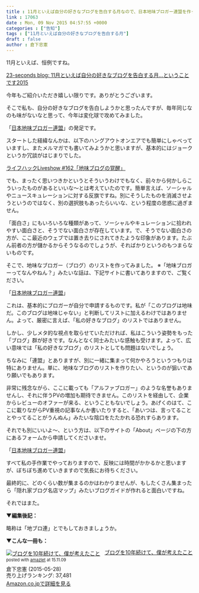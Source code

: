 ```yaml
---
title : 11月といえば自分の好きなブログを告白する月なので、日本地味ブロガー連盟を作ってみた。
link : 17063
date : Mon, 09 Nov 2015 04:57:55 +0000
categories : ["告知"]
tags : ["11月といえば自分の好きなブログを告白する月"]
draft : false
author : 倉下忠憲
---
```


11月といえば、恒例ですね。

<a href="http://23secblog.blogspot.jp/2015/11/112015.html">23-seconds blog: 11月といえば自分の好きなブログを告白する月…ということです2015</a>

今年もご紹介いただき嬉しい限りです。ありがとうございます。

そこで私も、自分の好きなブログを告白しようかと思ったんですが、毎年同じなのも味がないなと思って、今年は変化球で攻めてみました。

「<a href="http://rashita.github.io/index.html">日本地味ブロガー連盟</a>」の発足です。

スタートした経緯なんかは、以下のハングアウトオンエアでも簡単にしゃべっていますし、またメルマガでも書いてみようかと思いますが、基本的にはジョークというか冗談がはじまりでした。

<a href="https://www.youtube.com/watch?v=gF36W6xWQmo">ライフハックLiveshow #162「地味ブログの覚醒」</a>

でも、まったく思いつきかというとそういうわけでもなく、前々から何かしらこういったものがあるといいな〜とは考えていたのです。簡単言えば、ソーシャルやニュースキュレーションに対する反旗ですね。別にそうしたものを消滅させようというのではなく、別の選択肢もあったらいいな、という程度の思惑に過ぎません。

「面白さ」にもいろいろな種類があって、ソーシャルやキュレーションに拾われやすい面白さと、そうでない面白さが存在しています。で、そうでない面白さの方が、ここ最近のウェブでは置き去りにされてきたような印象があります。たぶん前者の方が儲かるからそうなるのでしょうが、そればかりというのもつまらないものです。

そこで、地味なブロガー（ブログ）のリストを作ってみました。
※「地味ブロガーってなんやねん？」みたいな話は、下記サイトに書いてありますので、ご覧ください。

「<a href="http://rashita.github.io/index.html">日本地味ブロガー連盟</a>」

これは、基本的にブロガーが自分で申請するものです。私が「このブログは地味だ。このブログは地味じゃない」と判断してリストに加えるわけではありません。よって、厳密に言えば、「私の好きなブログ」のリストではありません。

しかし、少しメタ的な視点を取らせていただければ、私はこういう姿勢をもった「ブログ」群が好きです。なんとなく同士みたいな感触も受けます。よって、広い意味では「私の好きなブログ」のリストとしても問題はないでしょう。

ちなみに「連盟」とありますが、別に一緒に集まって何かやろうというつもりは特にありません。単に、地味なブログのリストを作りたい、というのが狙いであり願いでもあります。

非常に残念ながら、ここに載っても「アルファブロガー」のような名誉もありませんし、それに伴うPVの増加も期待できません。このリストを経由して、企業からレビューのオファーが来る、ということもないでしょう。あげくのはて、ここに載りながらPV重視の記事なんか書いたりすると、「あいつは、言ってることとやってることがうんぬん」みたいな陰口をたたかれる恐れすらあります。

それでも別にいいよ〜、という方は、以下のサイトの「About」ページの下の方にあるフォームから申請してくださいませ。

「<a href="http://rashita.github.io/index.html">日本地味ブロガー連盟</a>」

すべて私の手作業でやっておりますので、反映には時間がかかるかと思いますが、ぼちぼち進めていきますので気長にお待ちください。

最終的に、どのくらい数が集まるのかはわかりませんが、もしたくさん集まったら「隠れ家ブログ名店マップ」みたいブログガイドが作れると面白いですね。

それではまた。

<strong>▼編集後記：</strong>

略称は「地ブロ連」とでもしておきましょうか。

<strong>▼こんな一冊も：</strong>

<div class="amazlet-box" style="margin-bottom:0px;"><div class="amazlet-image" style="float:left;margin:0px 12px 1px 0px;"><a href="http://www.amazon.co.jp/exec/obidos/ASIN/B00YI05M1K/rashita1000-22/ref=nosim/" name="amazletlink" target="_blank" rel="noopener noreferrer"><img src="http://ecx.images-amazon.com/images/I/41qzGeKnNEL._SL160_.jpg" alt="ブログを10年続けて、僕が考えたこと" style="border: none;" /></a></div><div class="amazlet-info" style="line-height:120%; margin-bottom: 10px"><div class="amazlet-name" style="margin-bottom:10px;line-height:120%"><a href="http://www.amazon.co.jp/exec/obidos/ASIN/B00YI05M1K/rashita1000-22/ref=nosim/" name="amazletlink" target="_blank" rel="noopener noreferrer">ブログを10年続けて、僕が考えたこと</a><div class="amazlet-powered-date" style="font-size:80%;margin-top:5px;line-height:120%">posted with <a href="http://www.amazlet.com/" title="amazlet" target="_blank" rel="noopener noreferrer">amazlet</a> at 15.11.09</div></div><div class="amazlet-detail">倉下忠憲 (2015-05-28)<br />売り上げランキング: 37,481<br /></div><div class="amazlet-sub-info" style="float: left;"><div class="amazlet-link" style="margin-top: 5px"><a href="http://www.amazon.co.jp/exec/obidos/ASIN/B00YI05M1K/rashita1000-22/ref=nosim/" name="amazletlink" target="_blank" rel="noopener noreferrer">Amazon.co.jpで詳細を見る</a></div></div></div><div class="amazlet-footer" style="clear: left"></div></div>



